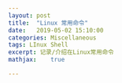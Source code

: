 ```yaml
---
layout: post
title:  "Linux 常用命令"
date:   2019-05-02 15:10:00
categories: Miscellaneous
tags: LInux Shell
excerpt: 记录/介绍在Linux常用命令
mathjax:	true

---
```


